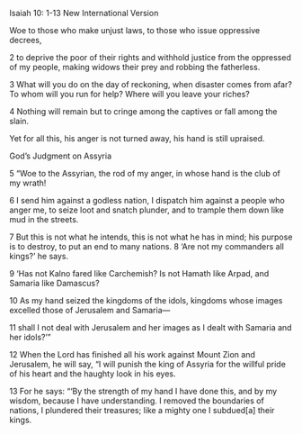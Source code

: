 

Isaiah 10: 1-13 New International Version


Woe to those who make unjust laws,
    to those who issue oppressive decrees,
    
2 to deprive the poor of their rights
    and withhold justice from the oppressed of my people,
making widows their prey
    and robbing the fatherless.
    
3 What will you do on the day of reckoning,
    when disaster comes from afar?
To whom will you run for help?
    Where will you leave your riches?
    
4 Nothing will remain but to cringe among the captives
    or fall among the slain.

Yet for all this, his anger is not turned away,
    his hand is still upraised.

God’s Judgment on Assyria

5 “Woe to the Assyrian, the rod of my anger,
    in whose hand is the club of my wrath!
    
6 I send him against a godless nation,
    I dispatch him against a people who anger me,
to seize loot and snatch plunder,
    and to trample them down like mud in the streets.
    
7 But this is not what he intends,
    this is not what he has in mind;
his purpose is to destroy,
    to put an end to many nations.
8 ‘Are not my commanders all kings?’ he says.

9     ‘Has not Kalno fared like Carchemish?
Is not Hamath like Arpad,
    and Samaria like Damascus?
    
10 As my hand seized the kingdoms of the idols,
    kingdoms whose images excelled those of Jerusalem and Samaria—
    
11 shall I not deal with Jerusalem and her images
    as I dealt with Samaria and her idols?’”

12 When the Lord has finished all his work against Mount Zion and Jerusalem, he will say, 
  “I will punish the king of Assyria for the willful pride of his heart and the haughty look in his eyes. 
  
13 For he says:
  “‘By the strength of my hand I have done this,
    and by my wisdom, because I have understanding.
I removed the boundaries of nations,
    I plundered their treasures;
    like a mighty one I subdued[a] their kings.
